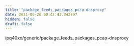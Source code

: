 ```yaml
---
title: "package_feeds_packages_pcap-dnsproxy"
date: 2021-06-20 00:42:43.342797
hidden: false
draft: false
---
```


ipq40xx/generic/package_feeds_packages_pcap-dnsproxy


